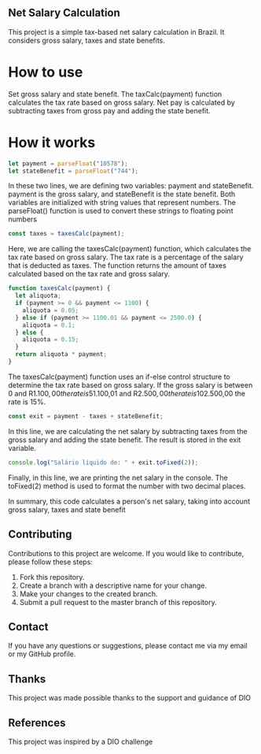 ## Net Salary Calculation

This project is a simple tax-based net salary calculation in Brazil. It considers gross salary, taxes and state benefits.

# How to use

Set gross salary and state benefit.
The taxCalc(payment) function calculates the tax rate based on gross salary.
Net pay is calculated by subtracting taxes from gross pay and adding the state benefit.

# How it works

```javascript
let payment = parseFloat("10578");
let stateBenefit = parseFloat("744");
```

In these two lines, we are defining two variables: payment and stateBenefit. payment is the gross salary, and stateBenefit is the state benefit. Both variables are initialized with string values that represent numbers. The parseFloat() function is used to convert these strings to floating point numbers

```javascript
const taxes = taxesCalc(payment);
```

Here, we are calling the taxesCalc(payment) function, which calculates the tax rate based on gross salary. The tax rate is a percentage of the salary that is deducted as taxes. The function returns the amount of taxes calculated based on the tax rate and gross salary.

```javascript
function taxesCalc(payment) {
  let aliquota;
  if (payment >= 0 && payment <= 1100) {
    aliquota = 0.05;
  } else if (payment >= 1100.01 && payment <= 2500.0) {
    aliquota = 0.1;
  } else {
    aliquota = 0.15;
  }
  return aliquota * payment;
}
```

The taxesCalc(payment) function uses an if-else control structure to determine the tax rate based on gross salary. If the gross salary is between 0 and R$1.100,00 the rate is 5%. If it is between R$1.100,01 and R$2.500,00 the rate is 10%. For any value above R$2.500,00 the rate is 15%.

```javascript
const exit = payment - taxes + stateBenefit;
```

In this line, we are calculating the net salary by subtracting taxes from the gross salary and adding the state benefit. The result is stored in the exit variable.

```javascript
console.log("Salário líquido de: " + exit.toFixed(2));
```

Finally, in this line, we are printing the net salary in the console. The toFixed(2) method is used to format the number with two decimal places.

In summary, this code calculates a person's net salary, taking into account gross salary, taxes and state benefit

## Contributing

Contributions to this project are welcome. If you would like to contribute, please follow these steps:

1. Fork this repository.
2. Create a branch with a descriptive name for your change.
3. Make your changes to the created branch.
4. Submit a pull request to the master branch of this repository.

## Contact

If you have any questions or suggestions, please contact me via my email or my GitHub profile.

## Thanks

This project was made possible thanks to the support and guidance of DIO

## References

This project was inspired by a DIO challenge
